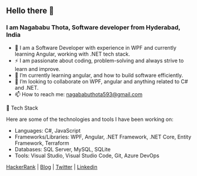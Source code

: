 ## Hello there 👋

### I am Nagababu Thota, Software developer from Hyderabad, India

- 🔭 I am a Software Developer with experience in WPF and currently learning Angular, working with .NET tech stack. 
- ⚡ I am passionate about coding, problem-solving and always strive to learn and improve.
- 🌱 I’m currently learning angular, and how to build software efficiently.
- 👯 I’m looking to collaborate on WPF, angular and anything related to C# and .NET.
- 📫 How to reach me: nagababuthota593@gmail.com

🧰 Tech Stack

Here are some of the technologies and tools I have been working on:
- Languages: C#, JavaScript
- Frameworks/Libraries: WPF, Angular, .NET Framework, .NET Core, Entity Framework, Terraform
- Databases: SQL Server, MySQL, SQLite
- Tools: Visual Studio, Visual Studio Code, Git, Azure DevOps
    


[HackerRank](https://www.hackerrank.com/n18BQ1A05K3) | [Blog](https://nagababuthota984.hashnode.dev/) | [Twitter](https://twitter.com/nb_thota) | [Linkedin](https://www.linkedin.com/in/nagababu-thota-557173181/)



